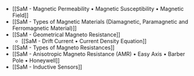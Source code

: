- [[SaM - Magnetic Permeability • Magnetic Susceptibility • Magnetic Field]]
- [[SaM - Types of Magnetic Materials (Diamagnetic, Paramagnetic and Ferromagnetic Material)]]
- [[SaM - Geometrical Magneto Resistance]]
	- [[SaM - Drift Current • Current Density Equation]]
- [[SaM - Types of Magneto Resistances]]
- [[SaM - Anisotropic Magneto Resistance (AMR) • Easy Axis • Barber Pole • Honeywell]]
- [[SaM - Inductive Sensors]]
